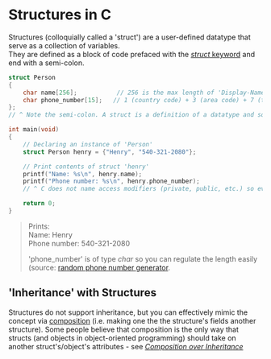 # Structures in C
Structures (colloquially called a 'struct') are a user-defined datatype that serve as a collection of variables. <br />
They are defined as a block of code prefaced with the [_struct_ keyword](https://www.educative.io/edpresso/what-is-a-c-struct) and end with a semi-colon.
```C
struct Person
{
    char name[256];           // 256 is the max length of 'Display-Name' in Active Directory
    char phone_number[15];   // 1 (country code) + 3 (area code) + 7 (telephone number) + 3 (dashes) + '\0'
};
// ^ Note the semi-colon. A struct is a definition of a datatype and so needs a semi-colon

int main(void)
{
    // Declaring an instance of 'Person'
    struct Person henry = {"Henry", "540-321-2080"};

    // Print contents of struct 'henry'
    printf("Name: %s\n", henry.name);                 
    printf("Phone number: %s\n", henry.phone_number);
    // ^ C does not name access modifiers (private, public, etc.) so everything is public

    return 0;
}
```
> Prints: <br />
> Name: Henry <br />
> Phone number: 540-321-2080 <br />
>
> 'phone_number' is of type _char_ so you can regulate the length easily (source: [random phone number generator](https://www.randomphonenumbers.com/). <br />

## 'Inheritance' with Structures
Structures do not support inheritance, but you can effectively mimic the concept via [composition](https://www.codementor.io/@arpitbhayani/powering-inheritance-in-c-using-structure-composition-176sygr724) 
(i.e. making one the the structure's fields another structure). Some people believe that composition is the only way that structs (and objects in object-oriented
programming) should take on another struct's/object's attributes - see [_Composition over Inheritance_](https://en.wikipedia.org/wiki/Composition_over_inheritance)
```C

```
